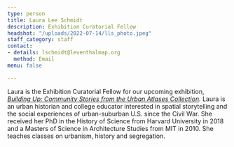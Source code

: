 ```yaml
---
type: person
title: Laura Lee Schmidt
description: Exhibition Curatorial Fellow
headshot: "/uploads/2022-07-14/lls_photo.jpeg"
staff_category: staff
contact:
- details: lschmidt@leventhalmap.org
  method: Email
menu: false

---
```

Laura is the Exhibition Curatorial Fellow for our upcoming exhibition, [_B_](lschmidt@leventhalmap.org)[_uilding Up: Community Stories from the Urban Atlases Collection_](https://www.leventhalmap.org/articles/lmec-awarded-grant-to-support-community-history-exhibition/)_._ Laura is an urban historian and college educator interested in spatial storytelling and the social experiences of urban-suburban U.S. since the Civil War. She received her PhD in the History of Science from Harvard University in 2018 and a Masters of Science in Architecture Studies from MIT in 2010. She teaches classes on urbanism, history and segregation.
